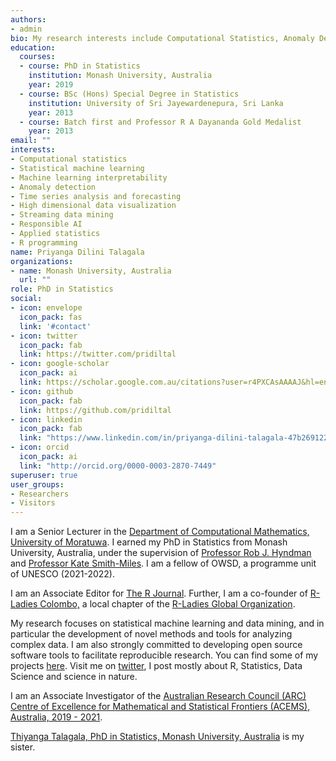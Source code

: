 ```yaml
---
authors:
- admin
bio: My research interests include Computational Statistics, Anomaly Detection, Time Series Analysis and Machine Learning.
education:
  courses:
  - course: PhD in Statistics
    institution: Monash University, Australia
    year: 2019
  - course: BSc (Hons) Special Degree in Statistics
    institution: University of Sri Jayewardenepura, Sri Lanka 
    year: 2013
  - course: Batch first and Professor R A Dayananda Gold Medalist
    year: 2013
email: ""
interests:
- Computational statistics
- Statistical machine learning
- Machine learning interpretability
- Anomaly detection
- Time series analysis and forecasting
- High dimensional data visualization
- Streaming data mining
- Responsible AI
- Applied statistics
- R programming
name: Priyanga Dilini Talagala
organizations:
- name: Monash University, Australia
  url: ""
role: PhD in Statistics
social:
- icon: envelope
  icon_pack: fas
  link: '#contact'
- icon: twitter
  icon_pack: fab
  link: https://twitter.com/pridiltal
- icon: google-scholar
  icon_pack: ai
  link: https://scholar.google.com.au/citations?user=r4PXCAsAAAAJ&hl=en
- icon: github
  icon_pack: fab
  link: https://github.com/pridiltal
- icon: linkedin
  icon_pack: fab
  link: "https://www.linkedin.com/in/priyanga-dilini-talagala-47b269122/"
- icon: orcid
  icon_pack: ai
  link: "http://orcid.org/0000-0003-2870-7449"
superuser: true
user_groups:
- Researchers
- Visitors
---
```


I am a Senior Lecturer in the [Department of Computational Mathematics, University of Moratuwa](https://www.mrt.ac.lk/staff/Talagala.PD.php). I earned my PhD in Statistics from Monash University, Australia, under the supervision of [Professor Rob J. Hyndman](https://robjhyndman.com/) and [Professor Kate Smith-Miles](http://katesmithmiles.wixsite.com/home).  I am a fellow of OWSD, a programme unit of UNESCO (2021-2022). 

I am an Associate Editor for [The R Journal](https://journal.r-project.org/). Further, I am a co-founder of [R-Ladies Colombo,](https://rladiescolombo.netlify.com/) a local chapter of the [R-Ladies Global Organization](https://www.rladies.org). 

My research focuses on statistical machine learning and data mining, and in particular   the development of novel methods and tools for analyzing complex data. I am also strongly committed to developing open source software tools to facilitate reproducible research. You can find some of my projects [here](https://prital.netlify.com/#projects). Visit me on [twitter](https://twitter.com/pridiltal), I post mostly about R, Statistics, Data Science and science in nature. 

I am an Associate Investigator of the [Australian Research Council (ARC) Centre of Excellence for Mathematical and Statistical Frontiers (ACEMS), Australia, 2019 - 2021](https://acems.org.au/our-people/priyanga-dilini-talagala).

[Thiyanga Talagala, PhD in Statistics, Monash University, Australia](https://thiyanga.netlify.com/) is my sister.


